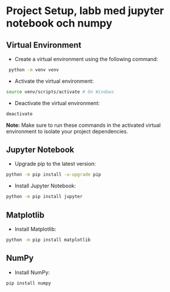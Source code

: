 # Project Setup, labb med jupyter notebook och numpy

## Virtual Environment
- Create a virtual environment using the following command:
 ```bash
  python -m venv venv
  ```
- Activate the virtual environment: 
```bash
source venv/scripts/activate # On Windows
```
- Deactivate the virtual environment:
```bash
deactivate
```

**Note:** Make sure to run these commands in the activated virtual environment to isolate your project dependencies.

## Jupyter Notebook
- Upgrade pip to the latest version:
```bash
python -m pip install -u-upgrade pip
```
- Install Jupyter Notebook:
```bash
python -m pip install jupyter
```

## Matplotlib
- Install Matplotlib: 
```bash
python -m pip install matplotlib
```

## NumPy
- Install NumPy: 
```bash
pip install numpy
```

